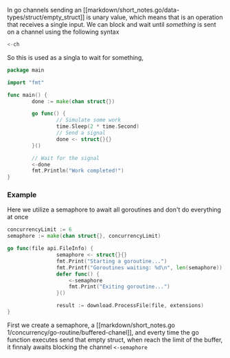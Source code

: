 In go channels sending an [[markdown/short_notes.go/data-types/struct/empty_struct]] is unary value, which means that is an operation that receives a single input.
We can block and wait until _something_ is sent on a channel using the following syntax
```go
<-ch
```
So this is used as a singla to wait for something,
```go
package main

import "fmt"

func main() {
        done := make(chan struct{})

        go func() {
                // Simulate some work
                time.Sleep(2 * time.Second)
                // Send a signal
                done <- struct{}{} 
        }()

        // Wait for the signal
        <-done
        fmt.Println("Work completed!")
}
```
### Example
Here we utilize a semaphore to await all goroutines and don't do everything at once
```go
concurrencyLimit := 6
semaphore := make(chan struct{}, concurrencyLimit)

go func(file api.FileInfo) {
                semaphore <- struct{}{}
                fmt.Print("Starting a goroutine...")
                fmt.Printf("Goroutines waiting: %d\n", len(semaphore))
                defer func() {
                    <-semaphore
                    fmt.Print("Exiting goroutine...")
                }()

                result := download.ProcessFile(file, extensions)
}
```
First we create a semaphore, a [[markdown/short_notes.go 1/concurrency/go-routine/buffered-chanel]], and everty time the go function executes send that empty struct, when reach the limit of the buffer, it finnaly awaits blocking the channel `<-semaphore`